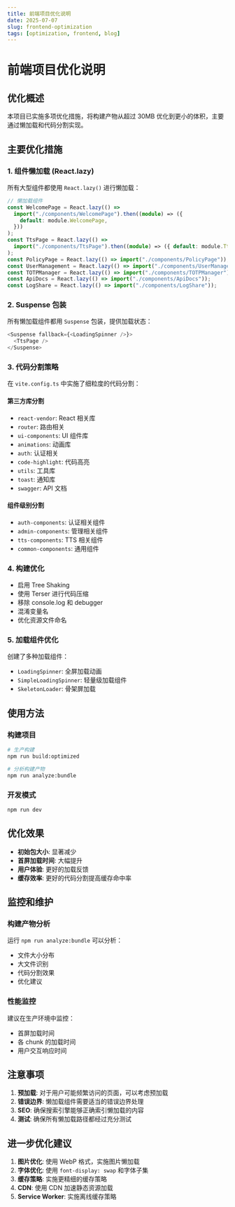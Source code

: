 ```yaml
---
title: 前端项目优化说明
date: 2025-07-07
slug: frontend-optimization
tags: [optimization, frontend, blog]
---
```


# 前端项目优化说明

## 优化概述

本项目已实施多项优化措施，将构建产物从超过 30MB 优化到更小的体积，主要通过懒加载和代码分割实现。

## 主要优化措施

### 1. 组件懒加载 (React.lazy)

所有大型组件都使用 `React.lazy()` 进行懒加载：

```typescript
// 懒加载组件
const WelcomePage = React.lazy(() =>
  import("./components/WelcomePage").then((module) => ({
    default: module.WelcomePage,
  }))
);
const TtsPage = React.lazy(() =>
  import("./components/TtsPage").then((module) => ({ default: module.TtsPage }))
);
const PolicyPage = React.lazy(() => import("./components/PolicyPage"));
const UserManagement = React.lazy(() => import("./components/UserManagement"));
const TOTPManager = React.lazy(() => import("./components/TOTPManager"));
const ApiDocs = React.lazy(() => import("./components/ApiDocs"));
const LogShare = React.lazy(() => import("./components/LogShare"));
```

### 2. Suspense 包装

所有懒加载组件都用 `Suspense` 包装，提供加载状态：

```typescript
<Suspense fallback={<LoadingSpinner />}>
  <TtsPage />
</Suspense>
```

### 3. 代码分割策略

在 `vite.config.ts` 中实施了细粒度的代码分割：

#### 第三方库分割

- `react-vendor`: React 相关库
- `router`: 路由相关
- `ui-components`: UI 组件库
- `animations`: 动画库
- `auth`: 认证相关
- `code-highlight`: 代码高亮
- `utils`: 工具库
- `toast`: 通知库
- `swagger`: API 文档

#### 组件级别分割

- `auth-components`: 认证相关组件
- `admin-components`: 管理相关组件
- `tts-components`: TTS 相关组件
- `common-components`: 通用组件

### 4. 构建优化

- 启用 Tree Shaking
- 使用 Terser 进行代码压缩
- 移除 console.log 和 debugger
- 混淆变量名
- 优化资源文件命名

### 5. 加载组件优化

创建了多种加载组件：

- `LoadingSpinner`: 全屏加载动画
- `SimpleLoadingSpinner`: 轻量级加载组件
- `SkeletonLoader`: 骨架屏加载

## 使用方法

### 构建项目

```bash
# 生产构建
npm run build:optimized

# 分析构建产物
npm run analyze:bundle
```

### 开发模式

```bash
npm run dev
```

## 优化效果

- **初始包大小**: 显著减少
- **首屏加载时间**: 大幅提升
- **用户体验**: 更好的加载反馈
- **缓存效率**: 更好的代码分割提高缓存命中率

## 监控和维护

### 构建产物分析

运行 `npm run analyze:bundle` 可以分析：

- 文件大小分布
- 大文件识别
- 代码分割效果
- 优化建议

### 性能监控

建议在生产环境中监控：

- 首屏加载时间
- 各 chunk 的加载时间
- 用户交互响应时间

## 注意事项

1. **预加载**: 对于用户可能频繁访问的页面，可以考虑预加载
2. **错误边界**: 懒加载组件需要适当的错误边界处理
3. **SEO**: 确保搜索引擎能够正确索引懒加载的内容
4. **测试**: 确保所有懒加载路径都经过充分测试

## 进一步优化建议

1. **图片优化**: 使用 WebP 格式，实施图片懒加载
2. **字体优化**: 使用 `font-display: swap` 和字体子集
3. **缓存策略**: 实施更精细的缓存策略
4. **CDN**: 使用 CDN 加速静态资源加载
5. **Service Worker**: 实施离线缓存策略
